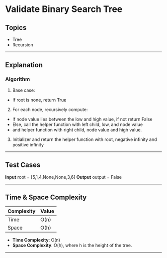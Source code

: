 # Validate Binary Search Tree

## Topics
- Tree
- Recursion

---

## Explanation

### Algorithm

1. Base case:
- If root is none, return True

2. For each node, recursively compute:

- If node value lies between the low and high value, if not return False
- Else, call the helper function with left child, low, and node value
- and helper function with right child, node value and high value.

3. Initializer and return the helper function with root, negative infinity and positive infinity 


---

## Test Cases

**Input**
root = [5,1,4,None,None,3,6]
**Output**
output = False

---

## Time & Space Complexity

| Complexity | Value     |
|------------|-----------|
| Time       | O(n)      |
| Space      | O(h)      |

- **Time Complexity**: O(n)  
- **Space Complexity**: O(h), where h is the height of the tree.

---